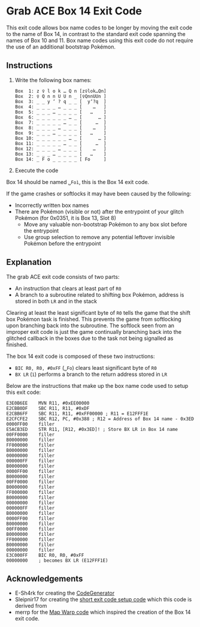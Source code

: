 # Grab ACE Box 14 Exit Code
This exit code allows box name codes to be longer by moving the exit code to the name of Box 14, in contrast to the standard exit code spanning the names of Box 10 and 11.
Box name codes using this exit code do not require the use of an additional bootstrap Pokémon.

## Instructions
1. Write the following box names:
    ```
    Box  1: z ♀ l o k … Q n	[z♀lok…Qn]
    Box  2: ♀ Q n n U U n _	[♀QnnUUn ]
    Box  3: _ _ y ‘ ? q _ _	[  y‘?q  ]
    Box  4: _ _ _ _ … _ _ _	[    …   ]
    Box  5: _ _ _ … _ _ _ _	[   …    ]
    Box  6: _ _ _ _ _ _ … _	[      … ]
    Box  7: _ _ _ _ _ … _ _	[     …  ]
    Box  8: _ _ _ _ … _ _ _	[    …   ]
    Box  9: _ _ _ … _ _ _ _	[   …    ]
    Box 10: _ _ _ _ _ _ … _	[      … ]
    Box 11: _ _ _ _ _ … _ _	[     …  ]
    Box 12: _ _ _ _ … _ _ _	[    …   ]
    Box 13: _ _ _ … _ _ _ _	[   …    ]
    Box 14: _ F o _ _ _ _ _	[ Fo     ]
    ```
2. Execute the code

Box 14 should be named `␣Foì`, this is the Box 14 exit code.

If the game crashes or softlocks it may have been caused by the following:
- Incorrectly written box names
- There are Pokémon (visible or not) after the entrypoint of your glitch Pokémon (for 0x0351, it is Box 13, Slot 8)
    - Move any valuable non-bootstrap Pokémon to any box slot before the entrypoint
    - Use group selection to remove any potential leftover invisible Pokémon before the entrypoint

## Explanation
The grab ACE exit code consists of two parts: 
- An instruction that clears at least part of `R0`
- A branch to a subroutine related to shifting box Pokémon, address is stored in both `LR` and in the stack

Clearing at least the least significant byte of `R0` tells the game that the shift box Pokémon task is finished.
This prevents the game from softlocking upon branching back into the subroutine.
The softlock seen from an improper exit code is just the game continually branching back into the glitched callback in the boxes due to the task not being signalled as finished.

The box 14 exit code is composed of these two instructions:
- `BIC R0, R0, #0xFF` (`␣Fo`) clears least significant byte of `R0`
- `BX LR` (`ì`) performs a branch to the return address stored in `LR`

Below are the instructions that make up the box name code used to setup this exit code:
```
E3E0B6EE    MVN R11, #0xEE00000
E2CBB0DF    SBC R11, R11, #0xDF
E2CBB6FF    SBC R11, R11, #0xFF00000 ; R11 = E12FFF1E
E2CFCFE2    SBC R12, PC, #0x388 ; R12 = Address of Box 14 name - 0x3ED
0000FF00    filler
E5ACB3ED    STR R11, [R12, #0x3ED]! ; Store BX LR in Box 14 name
00FF0000    filler
B0000000    filler
FF000000    filler
B0000000    filler
00000000    filler
000000FF    filler
B0000000    filler
0000FF00    filler
B0000000    filler
00FF0000    filler
B0000000    filler
FF000000    filler
B0000000    filler
00000000    filler
000000FF    filler
B0000000    filler
0000FF00    filler
B0000000    filler
00FF0000    filler
B0000000    filler
FF000000    filler
B0000000    filler
00000000    filler
E3C000FF    BIC R0, R0, #0xFF
00000000    ; becomes BX LR (E12FFF1E)
```

## Acknowledgements
- E-Sh4rk for creating the [CodeGenerator](https://e-sh4rk.github.io/CodeGenerator)
- Sleipnir17 for creating the [short exit code setup code](https://e-sh4rk.github.io/EmeraldACE_web/doc/FRLG_Short_Exit_Codes_Guide.pdf) which this code is derived from
- merrp for the [Map Warp code](https://www.youtube.com/watch?v=yVhK4pLC9ac) which inspired the creation of the Box 14 exit code.
